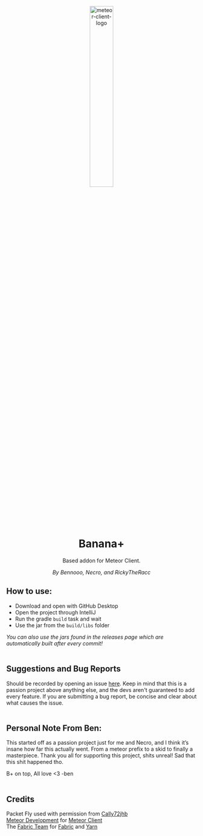 <p align="center">
<img src="https://raw.githubusercontent.com/Bennooo/banana-for-everyone/main/src/main/resources/assets/textures/logo1.png" alt="meteor-client-logo" width="35%"/>
</p>

<h1 align="center">Banana+</h1>

<p align="center">Based addon for Meteor Client.</p>
<p align="center"><i>By Bennooo, Necro, and RickyTheRacc</i></p>

## How to use:
- Download and open with GitHub Desktop
- Open the project through IntelliJ
- Run the gradle `build` task and wait
- Use the jar from the `build/libs` folder

*You can also use the jars found in the releases page which are automatically built after every commit!*
<br>
<br>
## Suggestions and Bug Reports
Should be recorded by opening an issue [here](https://github.com/Bennooo/banana-for-everyone/issues/new/choose).
Keep in mind that this is a passion project above anything else, and the devs aren't guaranteed to add every feature.
If you are submitting a bug report, be concise and clear about what causes the issue.
<br>
<br>
## Personal Note From Ben:
This started off as a passion project just for me and Necro, and I think it’s insane how far this actually went. From a meteor prefix to a skid to finally a masterpiece. Thank you all for supporting this project, shits unreal! Sad that this shit happened tho.

B+ on top, All love <3 -ben
<br>
<br>
## Credits
Packet Fly used with permission from [Cally72jhb](https://github.com/cally72jhb)<br>
[Meteor Development](https://github.com/MeteorDevelopment) for [Meteor Client](https://github.com/MeteorDevelopment/meteor-client)<br>
The [Fabric Team](https://github.com/FabricMC) for [Fabric](https://github.com/FabricMC/fabric-loader) and [Yarn](https://github.com/FabricMC/yarn)

